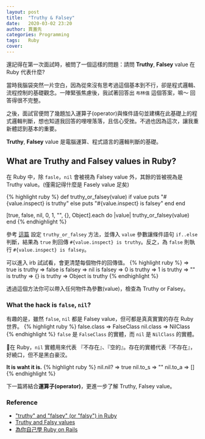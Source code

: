 ```yaml
---
layout: post
title:  "Truthy & Falsey"
date:   2020-03-02 23:20
author: 賈蓋先
categories: Programming  
tags:	Ruby 
cover: 
---
```

還記得在第一次面試時，被問了一個這樣的問題：請問 **Truthy**, **Falsey** value 在 Ruby 代表什麼? 

當時我腦袋突然一片空白，因為從來沒有思考過這個基本到不行，卻是程式邏輯、流程控制的基礎觀念。一陣緊張焦慮後，我試著回答出 `布林值` 這個答案，嘛～ 回答得很不完整。

之後，面試官便問了幾題加入運算子(operator)與條件語句並建構在此基礎上的程式邏輯判斷，想也知道我回答的哩哩落落，且信心受挫。不過也因為這次，讓我重新體認到基本的重要。

**Truthy**, **Falsey** value 是電腦運算、程式語言的邏輯判斷的基礎。

## What are Truthy and Falsey values in Ruby?

在 Ruby 中，除 `fasle`，`nil` 會被視為 Falsey value 外，其餘的皆被視為是 Truthy value。(僅需記得什麼是 Fasely value 足矣)

{% highlight ruby %}
def truthy_or_falsey(value)
  if value 
    puts "#{value.inspect} is truthy"
  else 
    puts "#{value.inspect} is falsey" 
  end 
end 

[true, false, nil, 0, 1, "", {}, Object].each do |value|
  truthy_or_falsey(value)
end 
{% endhighlight %}

參考 [這篇]["truthy" and "falsey" (or "falsy") in Ruby] 設定 `truthy_or_falsey` 方法，並傳入 `value` 參數讓條件語句 `if..else` 判斷，結果為 `true` 則回傳 `#{value.inspect} is truthy`。反之，為 `false` 則執行 `#{value.inspect} is falsey`。

可以進入 irb 試試看，會更清楚每個物件的回傳值。
{% highlight ruby %}
=> true is truthy 
=> false is falsey 
=> nil is falsey 
=> 0 is truthy 
=> 1 is truthy 
=> "" is truthy 
=> {} is truthy
=> Object is truthy
{% endhighlight %}

透過這個方法你可以帶入任何物件為參數(value)，檢查為 Truthy or Falsey。

### What the hack is `false`, `nil`?
有趣的是，雖然 `false`, `nil` 都是 Falsey value，但可都是真真實實的存在 Ruby 世界。
{% highlight ruby %}
false.class 
=> FalseClass
nil.class
=> NilClass
{% endhighlight %}
`false` 是 `FalseClass` 的實體，而 `nil` 是 `NilClass` 的實體。

在 Ruby，`nil` 實體用來代表 『不存在』、『空的』。存在的實體代表『不存在』，好繞口，但不是黑白豪洨。

**It is waht it is.**
{% highlight ruby %}
nil.nil? 
=> true
nil.to_s
=> ""
nil.to_a
=> []
{% endhighlight %}

下一篇將結合**運算子(operator)**，更進一步了解 Truthy, Falsey value。

### Reference 
- ["truthy" and "falsey" (or "falsy") in Ruby]
- [Truthy and Falsy values]
- [為你自己學 Ruby on Rails]



["truthy" and "falsey" (or "falsy") in Ruby]: https://gist.github.com/jfarmer/2647362
[Truthy and Falsy values]: https://riptutorial.com/ruby/example/2092/truthy-and-falsy-values
[為你自己學 Ruby on Rails]: https://railsbook.tw/chapters/05-ruby-basic-1.html#flow-control